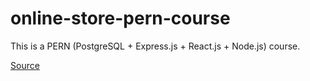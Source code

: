 # online-store-pern-course

This is a PERN (PostgreSQL + Express.js + React.js + Node.js) course.  

[Source](https://www.youtube.com/watch?v=H2GCkRF9eko)  
